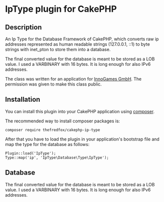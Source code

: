 # IpType plugin for CakePHP

## Description
An Ip Type for the Database Framework of CakePHP, which converts raw ip addresses represented as human readable strings (127.0.0.1, ::1) to byte strings with inet_pton to store them into a database.

The final converted value for the database is meant to be stored as a LOB value. I used a VARBINARY with 16 bytes. It is long enough for also IPv6 addresses.

The class was written for an application for [InnoGames GmbH]( http://www.innogames.com). The permission was given to make this class public.

## Installation
You can install this plugin into your CakePHP application using [composer](http://getcomposer.org).

The recommended way to install composer packages is:

```
composer require thefredfox/cakephp-ip-type
```

After that you have to load the plugin in your application's bootstrap file and map the type for the database as follows:

```
Plugin::load('IpType');
Type::map('ip', 'IpType\Database\Type\IpType');
```

## Database
The final converted value for the database is meant to be stored as a LOB value. I used a VARBINARY with 16 bytes. It is long enough for also IPv6 addresses.